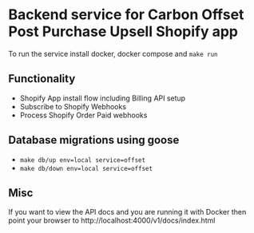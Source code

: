Backend service for Carbon Offset Post Purchase Upsell Shopify app
===================================================================

To run the service install docker, docker compose and `make run`


## Functionality
- Shopify App install flow including Billing API setup
- Subscribe to Shopify Webhooks
- Process Shopify Order Paid webhooks


## Database migrations using goose
- `make db/up env=local service=offset`
- `make db/down env=local service=offset`

## Misc
If you want to view the API docs and you are running it with Docker then point your browser to http://localhost:4000/v1/docs/index.html
